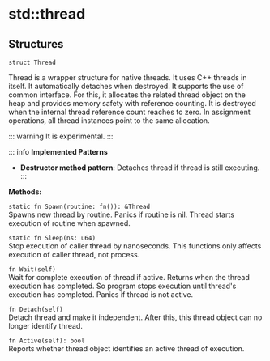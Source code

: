 # std::thread

## Structures

```jule
struct Thread
```
Thread is a wrapper structure for native threads. It uses C++ threads in itself. It automatically detaches when destroyed. It supports the use of common interface. For this, it allocates the related thread object on the heap and provides memory safety with reference counting. It is destroyed when the internal thread reference count reaches to zero. In assignment operations, all thread instances point to the same allocation.

::: warning
It is experimental.
:::

::: info
**Implemented Patterns**
- **Destructor method pattern**: Detaches thread if thread is still executing.
:::

**Methods:**

`static fn Spawn(routine: fn()): &Thread`\
Spawns new thread by routine. Panics if routine is nil. Thread starts execution of routine when spawned.

`static fn Sleep(ns: u64)`\
Stop execution of caller thread by nanoseconds. This functions only affects execution of caller thread, not process.

`fn Wait(self)`\
Wait for complete execution of thread if active. Returns when the thread execution has completed. So program stops execution until thread's execution has completed. Panics if thread is not active.

`fn Detach(self)`\
Detach thread and make it independent. After this, this thread object can no longer identify thread.

`fn Active(self): bool`\
Reports whether thread object identifies an active thread of execution.